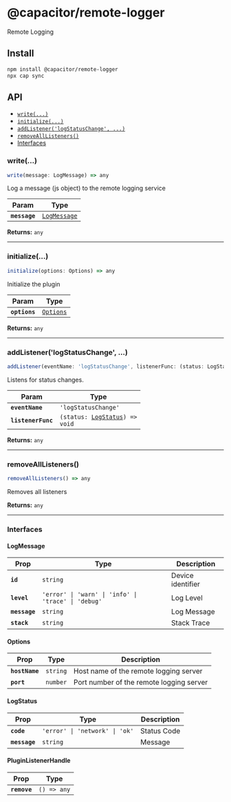 # @capacitor/remote-logger

Remote Logging

## Install

```bash
npm install @capacitor/remote-logger
npx cap sync
```

## API

<docgen-index>

* [`write(...)`](#write)
* [`initialize(...)`](#initialize)
* [`addListener('logStatusChange', ...)`](#addlistenerlogstatuschange)
* [`removeAllListeners()`](#removealllisteners)
* [Interfaces](#interfaces)

</docgen-index>

<docgen-api>
<!--Update the source file JSDoc comments and rerun docgen to update the docs below-->

### write(...)

```typescript
write(message: LogMessage) => any
```

Log a message (js object) to the remote logging service

| Param         | Type                                              |
| ------------- | ------------------------------------------------- |
| **`message`** | <code><a href="#logmessage">LogMessage</a></code> |

**Returns:** <code>any</code>

--------------------


### initialize(...)

```typescript
initialize(options: Options) => any
```

Initialize the plugin

| Param         | Type                                        |
| ------------- | ------------------------------------------- |
| **`options`** | <code><a href="#options">Options</a></code> |

**Returns:** <code>any</code>

--------------------


### addListener('logStatusChange', ...)

```typescript
addListener(eventName: 'logStatusChange', listenerFunc: (status: LogStatus) => void) => Promise<PluginListenerHandle> & PluginListenerHandle
```

Listens for status changes.

| Param              | Type                                                                 |
| ------------------ | -------------------------------------------------------------------- |
| **`eventName`**    | <code>'logStatusChange'</code>                                       |
| **`listenerFunc`** | <code>(status: <a href="#logstatus">LogStatus</a>) =&gt; void</code> |

**Returns:** <code>any</code>

--------------------


### removeAllListeners()

```typescript
removeAllListeners() => any
```

Removes all listeners

**Returns:** <code>any</code>

--------------------


### Interfaces


#### LogMessage

| Prop          | Type                                                           | Description       |
| ------------- | -------------------------------------------------------------- | ----------------- |
| **`id`**      | <code>string</code>                                            | Device identifier |
| **`level`**   | <code>'error' \| 'warn' \| 'info' \| 'trace' \| 'debug'</code> | Log Level         |
| **`message`** | <code>string</code>                                            | Log Message       |
| **`stack`**   | <code>string</code>                                            | Stack Trace       |


#### Options

| Prop           | Type                | Description                              |
| -------------- | ------------------- | ---------------------------------------- |
| **`hostName`** | <code>string</code> | Host name of the remote logging server   |
| **`port`**     | <code>number</code> | Port number of the remote logging server |


#### LogStatus

| Prop          | Type                                      | Description |
| ------------- | ----------------------------------------- | ----------- |
| **`code`**    | <code>'error' \| 'network' \| 'ok'</code> | Status Code |
| **`message`** | <code>string</code>                       | Message     |


#### PluginListenerHandle

| Prop         | Type                      |
| ------------ | ------------------------- |
| **`remove`** | <code>() =&gt; any</code> |

</docgen-api>
